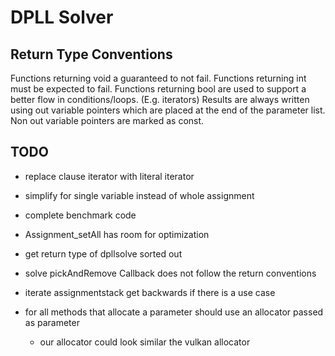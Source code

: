 DPLL Solver
===========

Return Type Conventions
-----------------------

Functions returning void a guaranteed to not fail. Functions returning int must be expected to fail. Functions returning
bool are used to support a better flow in conditions/loops. (E.g. iterators)
Results are always written using out variable pointers which are placed at the end of the parameter list. Non out
variable pointers are marked as const.

TODO
----

+ replace clause iterator with literal iterator
+ simplify for single variable instead of whole assignment
+ complete benchmark code
+ Assignment_setAll has room for optimization
+ get return type of dpllsolve sorted out
+ solve pickAndRemove Callback does not follow the return conventions
+ iterate assignmentstack get backwards if there is a use case

+ for all methods that allocate a parameter should use an allocator passed as parameter
  - our allocator could look similar the vulkan allocator 
